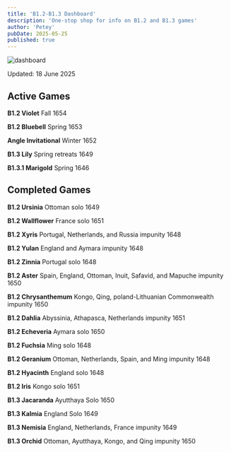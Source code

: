 ```yaml
---
title: 'B1.2-B1.3 Dashboard'
description: 'One-stop shop for info on B1.2 and B1.3 games'
author: 'Petey'
pubDate: 2025-05-25
published: true
---
```

![dashboard](/imperialrealm/graphics/dashboard10.png)

Updated: 18 June 2025

## Active Games

**B1.2 Violet** Fall 1654

**B1.2 Bluebell**	Spring 1653

**Angle Invitational** Winter 1652

**B1.3 Lily** Spring retreats 1649

**B1.3.1 Marigold** Spring 1646

## Completed Games

**B1.2 Ursinia** Ottoman solo 1649

**B1.2 Wallflower** France solo 1651

**B1.2 Xyris** Portugal, Netherlands, and Russia impunity 1648

**B1.2 Yulan** England and Aymara impunity 1648

**B1.2 Zinnia**	Portugal solo 1648

**B1.2 Aster** 	Spain, England, Ottoman, Inuit, Safavid, and Mapuche impunity 1650

**B1.2 Chrysanthemum** Kongo, Qing, poland-Lithuanian Commonwealth impunity 1650

**B1.2 Dahlia** Abyssinia, Athapasca, Netherlands impunity 1651

**B1.2 Echeveria** 	Aymara solo 1650

**B1.2 Fuchsia** 	Ming solo 1648

**B1.2 Geranium** 	Ottoman, Netherlands, Spain, and Ming impunity 1648

**B1.2 Hyacinth** 	England solo 1648

**B1.2 Iris** Kongo solo 1651

**B1.3 Jacaranda** Ayutthaya Solo 1650

**B1.3 Kalmia** England Solo 1649

**B1.3 Nemisia** England, Netherlands, France impunity 1649

**B1.3 Orchid** Ottoman, Ayutthaya, Kongo, and Qing impunity 1650
